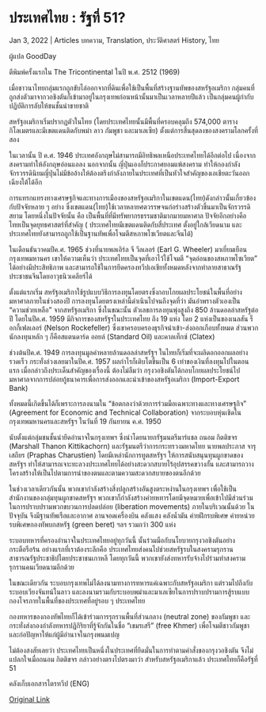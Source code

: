 # ประเทศไทย : รัฐที่ 51?

Jan 3, 2022 | Articles บทความ, Translation, ประวัติศาสตร์ History, ไทย





ผู้แปล GoodDay

ตีพิมพ์ครั้งแรกใน The Tricontinental ในปี พ.ศ. 2512 (1969)

เมื่อชาวนาไทยกลุ่มแรกถูกขับไล่ออกจากที่ดินเพื่อใช้เป็นพื้นที่สร้างฐานทัพของสหรัฐอเมริกา กลุ่มคนที่ถูกส่งตัวมาจากวอชิงตันก็เข้ามาอยู่ในกรุงเทพก่อนหน้านั้นมาเป็นเวลาหลายปีแล้ว เป็นกลุ่มคนผู้กำกับปฏิบัติการลับให้ชนชั้นนำขายชาติ

สหรัฐอเมริกาเริ่มปรากฏตัวในไทย (โดยประเทศไทยนั้นมีพื้นที่ครอบคลุมถึง 574,000 ตารางกิโลเมตรและมีเขตแดนติดกับพม่า ลาว กัมพูชา และมาเลเซีย) ตั้งแต่การสิ้นสุดลงของสงครามโลกครั้งที่สอง

ในเวลานั้น ปี ค.ศ. 1946 ประเทศอังกฤษไม่สามารถมีอิทธิพลเหนือประเทศไทยได้อีกต่อไป เนื่องจากสงครามทำให้อังกฤษอ่อนแอลง นอกจากนั้น ญี่ปุ่นเองก็ประกาศยอมแพ้สงคราม ทำให้กองกำลังจักรวรรดินิยมญี่ปุ่นไม่มีข้ออ้างให้ต้องตรึงกำลังภายในประเทศที่เป็นหัวใจสำคัญของเอเชียตะวันออกเฉียงใต้ได้อีก

การแทรกแทรงทางเศรษฐกิจและทางการเมืองของสหรัฐอเมริกาในเขตแดน(ไทย)ดังกล่าวนั้นเกี่ยวข้องกับปัจจัยหลาย ๆ อย่าง ซึ่งเขตแดน(ไทย)ใช้เวลาหลายศตวรรษจนก่อร่างสร้างตัวขึ้นมาเป็นจักรวรรดิสยาม โดยหนึ่งในปัจจัยนั้น คือ เป็นพื้นที่ที่มีทรัพยากรธรรมชาติมากมายมหาศาล ปัจจัยอีกอย่างคือ ไทยเป็นจุดยุทธศาสตร์ที่สำคัญ ( ประเทศไทยมีเขตแดนติดกับสี่ประเทศ ตั้งอยู่ใกล้เวียดนาม และประเทศไทยยังสามารถถูกใช้เป็นฐานทัพเพื่อโจมตีสหภาพโซเวียตและจีนได้)

ในเดือนธันวาคมปีค.ศ. 1965 ช่วงที่นายพลเอิร์ล จี วีลเลอร์ (Earl G. Wheeler) มาเยี่ยมเยือนกรุงเทพมหานคร เขาให้ความเห็นว่า ประเทศไทยเป็นจุดที่เอาไว้ใช้โจมตี “จุดอ่อนของสหภาพโซเวียต” ได้อย่างมีประสิทธิภาพ และสามารถใช้ในการยึดครองทวีปเอเชียทั้งหมดหลังจากทำลายสาธาณรัฐประชาชนจีนโดยอาวุธนิวเคลียร์ได้

ตั้งแต่แรกเริ่ม สหรัฐอเมริกาใช้รูปแบบวิธีการลงทุนโดยตรงซึ่งกอบโกยผลประโยชน์ในพื้นที่อย่างมหาศาลภายในช่วงสองปี การลงทุนโดยตรงเหล่านี้ดำเนินไปจนถึงจุดที่ว่า มันอำพรางตัวเองเป็น “ความช่วยเหลือ” จากสหรัฐอเมริกา ซึ่งในขณะนั้น ตัวเลขการลงทุนพุ่งสูงถึง 850 ล้านดอลล่าสหรัฐต่อปี โดยในปีค.ศ. 1959 มีกิจการของสหรัฐฯในประเทศไทย ถึง 19 แห่ง โดย 2 แห่งเป็นของเนลสัน ร็อกกี้เฟลเลอร์ (Nelson Rockefeller) ซึ่งเขาครอบครองธุรกิจนำเข้า-ส่งออกเกือบทั้งหมด ส่วนพวกนักลงทุนหลัก ๆ ก็คือสแตนดาร์ด ออยล์ (Standard Oil) และคาลเท็กซ์ (Clatex)

ช่วงต้นปีค.ศ. 1949 การลงทุนมูลค่าหลายล้านดอลล่าสหรัฐฯ ในไทยก็เริ่มที่จะผลิดอกออกผลอย่างรวดเร็ว กระทั่งล่วงเลยมาในปีค.ศ. 1957 ผลกำไรก็เติบโตขึ้นเป็น 6 เท่าของเงินที่ลงทุนไปในตอนแรก เมื่อกล่าวถึงประเด็นสำคัญของเรื่องนี้ ต้องไม่ลืมว่า กรุงวอชิงตันได้กอบโกยผลประโยชน์ไปมหาศาลจากการปล่อยกู้ธนาคารเพื่อการส่งออกและนำเข้าของสหรัฐอเมริกา (Import-Export Bank)

ทั้งหมดนี้เกิดขึ้นได้ก็เพราะการลงนามใน “ข้อตกลงว่าด้วยการร่วมมือเฉพาะทางและทางเศรษฐกิจ” (Agreement for Economic and Technical Collaboration) จากระบอบหุ่นเชิดในกรุงเทพมหานครและสหรัฐฯ ในวันที่ 19 กันยายน ค.ศ. 1950



นับตั้งแต่กลุ่มชนชั้นนำยึดอำนาจในกรุงเทพฯ ซึ่งนำโดยนายกรัฐมนตรีมาร์แชล ถนอม กิตติขจร (Marshall Thanon Kittikachorn) และรัฐมนตรีว่าการกระทรวงมหาดไทย นายพลประภาส จารุเสถียร (Praphas Charustien) โดยมีเหล่านักการทูตสหรัฐฯ ให้การสนับสนุนทุนผูกขาดของสหรัฐฯ ทำให้สามารถเจาะทะลวงประเทศไทยได้อย่างสะดวกสบายไร้อุปสรรคขวางกั้น และสามารถวางโครงสร้างให้เป็นไปตามการนำของตนและตามความสะดวกสบายของตนอีกด้วย

ในช่วงเวลาเดียวกันนั้น พวกเขากำลังสร้างสิ่งปลูกสร้างอันสูงตระหง่านในกรุงเทพฯ เพื่อใช้เป็นสำนักงานของกลุ่มทุนผูกขาดสหรัฐฯ พวกเขาก็กำลังสร้างค่ายหทารโดยมีจุดหมายเพื่อเข้าไปมีส่วนร่วมในการปราบปรามพวกขบวนการปลดปล่อย (liberation movements) ภายในบริเวณนั้นด้วย ในปัจจุบัน จึงมีฐานทัพเรือและอากาศ ลานจอดเครื่องบิน คลังแสง คลังน้ำมัน ค่ายฝึกรบพิเศษ ค่ายหน่วยรบพิเศษกองทัพบกสหรัฐ (green beret) ฯลฯ รวมกว่า 300 แห่ง 

ระบอบทหารที่ครองอำนาจในประเทศไทยอยู่ทุกวันนี้ นั้นร่วมมือกับนโยบายกรุงวอชิงตันอย่างกระตือรือร้น อย่างแรกที่เราต้องระลึกคือ ประเทศไทยส่งคนไปช่วยสหรัฐรบในสงครามรุกรานสาธารณรัฐประชาธิปไตยประชาชนเกาหลี โดยทุกวันนี้ พวกเขายังส่งทหารรับจ้างไปร่วมทำสงครามรุกรานคนเวียดนามอีกด้วย

ในขณะเดียวกัน ระบอบกรุงเทพไม่ได้ลงนามทางการทหารแค่เฉพาะกับสหรัฐอเมริกา แต่รวมไปถึงกับระบอบเวียงจันทน์ในลาว และลงนามรวมกับระบอบพม่าและมาเลเซียในการปราบปรามการสู้รบแบบกองโจรภายในพื้นที่ของประเทศที่อยู่รอบ ๆ ประเทศไทย

กองทหารของกองทัพไทยก็ได้เข้าร่วมการรุกรานพื้นที่ส่วนกลาง (neutral zone) ของกัมพูชา และกระทั่งส่งกองกำลังทหารปฏิกิริยาที่รู้จักกันในชื่อ “เขมรเสรี” (free Khmer) เพื่อโจมตีชาวกัมพูชาและก่อปัญหาให้แก่ผู้มีอำนาจในกรุงพนมเปญ

ไม่ต้องสงสัยเลยว่า ประเทศไทยเป็นหนึ่งในประเทศที่ยึดมั่นในการทำตามคำสั่งของกรุงวอชิงตัน จึงไม่แปลกใจเมื่อถนอม กิตติขจร กล่าวอย่างตรงไปตรงมาว่า สำหรับสหรัฐอเมริกาแล้ว ประเทศไทยก็คือรัฐที่ 51

คลังเก็บเอกสารไตรทวีป (ENG)



[Original Link](https://www.dindeng.com/51-state/)